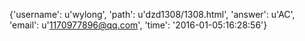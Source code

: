 {'username': u'wylong', 'path': u'dzd1308/1308.html', 'answer': u'AC', 'email': u'1170977896@qq.com', 'time': '2016-01-05:16:28:56'}